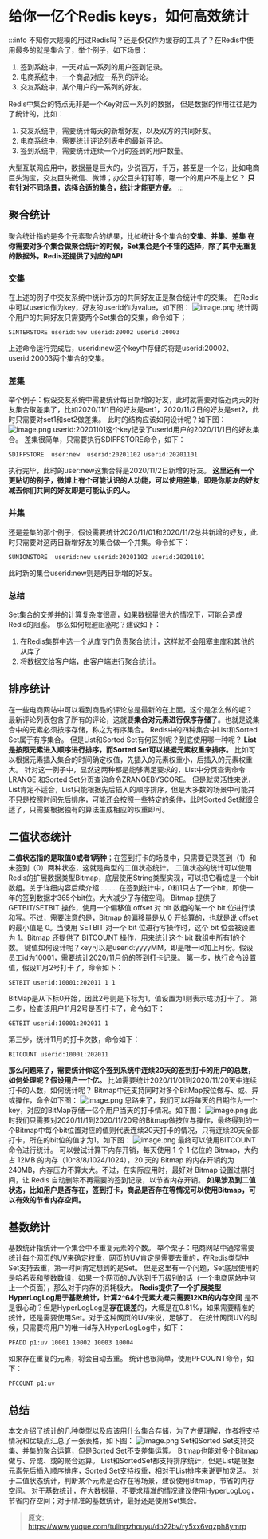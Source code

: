 # 给你一亿个Redis keys，如何高效统计

:::info
不知你大规模的用过Redis吗？还是仅仅作为缓存的工具了？在Redis中使用最多的就是集合了，举个例子，如下场景：

1. 签到系统中，一天对应一系列的用户签到记录。
2. 电商系统中，一个商品对应一系列的评论。
3. 交友系统中，某个用户的一系列的好友。

Redis中集合的特点无非是一个Key对应一系列的数据， 但是数据的作用往往是为了统计的，比如：

1. 交友系统中，需要统计每天的新增好友，以及双方的共同好友。
2. 电商系统中，需要统计评论列表中的最新评论。
3. 签到系统中，需要统计连续一个月的签到的用户数量。

大型互联网应用中，数据量是巨大的，少说百万，千万，甚至是一个亿，比如电商巨头淘宝，交友巨头微信、微博；办公巨头钉钉等，哪一个的用户不是上亿？
**只有针对不同场景，选择合适的集合，统计才能更方便。**
:::

## 聚合统计
聚合统计指的是多个元素聚合的结果，比如统计多个集合的**交集**、**并集**、**差集**
**在你需要对多个集合做聚合统计的时候，Set集合是个不错的选择，除了其中无重复的数据外，Redis还提供了对应的API**

### 交集
在上述的例子中交友系统中统计双方的共同好友正是聚合统计中的交集。
在Redis中可以userid作为key，好友的userid作为value，如下图：
![image.png](./img/KM0-wneBD_va38Ky/1720591625120-126e0492-8962-4746-bb33-8f60577d86cf-248315.png)
统计两个用户的共同好友只需要两个Set集合的交集，命令如下；
```
SINTERSTORE userid:new userid:20002 userid:20003
```
上述命令运行完成后，userid:new这个key中存储的将是userid:20002、userid:20003两个集合的交集。

### 差集
举个例子：假设交友系统中需要统计每日新增的好友，此时就需要对临近两天的好友集合取差集了，比如2020/11/1日的好友是set1，2020/11/2日的好友是set2，此时只需要对set1和set2做差集。
此时的结构应该如何设计呢？如下图：
![image.png](./img/KM0-wneBD_va38Ky/1720591678283-33f39c2f-6dd2-4ba5-85db-c839355dbaff-478285.png)
userid:20201101这个key记录了userid用户的2020/11/1日的好友集合。
差集很简单，只需要执行SDIFFSTORE命令，如下：
```
SDIFFSTORE  user:new  userid:20201102 userid:20201101  
```
执行完毕，此时的user:new这集合将是2020/11/2日新增的好友。
**这里还有一个更贴切的例子，微博上有个可能认识的人功能，可以使用差集，即是你朋友的好友减去你们共同的好友即是可能认识的人。**

### 并集
还是差集的那个例子，假设需要统计2020/11/01和2020/11/2总共新增的好友，此时只需要对这两日新增好友的集合做一个并集。命令如下：
```
SUNIONSTORE  userid:new userid:20201102 userid:20201101
```
此时新的集合userid:new则是两日新增的好友。

### 总结
Set集合的交差并的计算复杂度很高，如果数据量很大的情况下，可能会造成Redis的阻塞。
那么如何规避阻塞呢？建议如下：

1. 在Redis集群中选一个从库专门负责聚合统计，这样就不会阻塞主库和其他的从库了
2. 将数据交给客户端，由客户端进行聚合统计。

## 排序统计
在一些电商网站中可以看到商品的评论总是最新的在上面，这个是怎么做的呢？
最新评论列表包含了所有的评论，这就要**集合对元素进行保序存储**了。也就是说集合中的元素必须按序存储，称之为有序集合。
Redis中的四种集合中List和Sorted Set属于有序集合。
但是List和Sorted Set有何区别呢？到底使用哪一种呢？
**List是按照元素进入顺序进行排序，而Sorted Set可以根据元素权重来排序。** 比如可以根据元素插入集合的时间确定权值，先插入的元素权重小，后插入的元素权重大。
针对这一例子中，显然这两种都是能够满足要求的，List中分页查询命令LRANGE 和Sorted Set分页查询命令ZRANGEBYSCORE。
但是就灵活性来说，List肯定不适合，List只能根据先后插入的顺序排序，但是大多数的场景中可能并不只是按照时间先后排序，可能还会按照一些特定的条件，此时Sorted Set就很合适了，只需要根据独有的算法生成相应的权重即可。

## 二值状态统计
**二值状态指的是取值0或者1两种**；在签到打卡的场景中，只需要记录签到（1）和未签到（0）两种状态，这就是典型的二值状态统计。
二值状态的统计可以使用Redis的扩展数据类型Bitmap，底层使用String类型实现，可以把它看成是一个bit数组。关于详细内容后续介绍.........
在签到统计中，0和1只占了一个bit，即使一年的签到数据才365个bit位。大大减少了存储空间。
Bitmap 提供了GETBIT/SETBIT 操作，使用一个偏移值 offset 对 bit 数组的某一个 bit 位进行读和写。不过，需要注意的是，Bitmap 的偏移量是从 0 开始算的，也就是说 offset 的最小值是 0。当使用 SETBIT 对一个 bit 位进行写操作时，这个 bit 位会被设置为 1。Bitmap 还提供了 BITCOUNT 操作，用来统计这个 bit 数组中所有1的个数。
键值如何设计呢？key可以是userid:yyyyMM，即是唯一id加上月份。假设员工id为10001，需要统计2020/11月份的签到打卡记录。
第一步，执行命令设置值，假设11月2号打卡了，命令如下：
```
SETBIT userid:10001:202011 1 1 
```
BitMap是从下标0开始，因此2号则是下标为1，值设置为1则表示成功打卡了。
第二步，检查该用户11月2号是否打卡了，命令如下：
```
GETBIT userid:10001:202011 1 
```
第三步，统计11月的打卡次数，命令如下：
```
BITCOUNT userid:10001:202011
```
**那么问题来了，需要统计你这个签到系统中连续20天的签到打卡的用户的总数，如何处理呢？假设用户一个亿。**
比如需要统计2020/11/01到2020/11/20天中连续打卡的人数，如何统计呢？
Bitmap中还支持同时对多个BitMap按位做与、或、异或操作，命令如下图：
![image.png](./img/KM0-wneBD_va38Ky/1720591741043-fbbecceb-d360-4a29-9d61-c6a90cf376c9-293851.png)
思路来了，我们可以将每天的日期作为一个key，对应的BitMap存储一亿个用户当天的打卡情况。如下图：
![image.png](./img/KM0-wneBD_va38Ky/1720591798178-fbc39756-b7aa-4e93-ab54-99b93786c285-886588.png)
此时我们只需要对2020/11/1到2020/11/20号的Bitmap做按位与操作，最终得到的一个Bitmap中每个bit位置对应的值则代表连续20天打卡的情况，只有连续20天全部打卡，所在的bit位的值才为1。如下图：
![image.png](./img/KM0-wneBD_va38Ky/1720591823189-6d987c8b-af35-4a9c-b1c5-f9ab68088c61-011341.png)
最终可以使用BITCOUNT命令进行统计。
可以尝试计算下内存开销，每天使用 1 个 1 亿位的 Bitmap，大约占 12MB 的内存（10^8/8/1024/1024），20 天的 Bitmap 的内存开销约为 240MB，内存压力不算太大。不过，在实际应用时，最好对 Bitmap 设置过期时间，让 Redis 自动删除不再需要的签到记录，以节省内存开销。
**如果涉及到二值状态，比如用户是否存在，签到打卡，商品是否存在等情况可以使用Bitmap，可以有效的节省内存空间。**

## 基数统计
基数统计指统计一个集合中不重复元素的个数。
举个栗子：电商网站中通常需要统计每个网页的UV来确定权重，网页的UV肯定是需要去重的，在Redis类型中Set支持去重，第一时间肯定想到的是Set。
但是这里有一个问题，Set底层使用的是哈希表和整数数组，如果一个网页的UV达到千万级别的话（一个电商网站中何止一个页面），那么对于内存的消耗极大。
**Redis提供了一个扩展类型HyperLogLog用于基数统计，计算2^64个元素大概只需要12KB的内存空间**
是不是很心动？但是HyperLogLog是**存在误差**的，大概是在0.81%，如果需要精准的统计，还是需要使用Set。对于这种网页的UV来说，足够了。
在统计网页UV的时候，只需要将用户的唯一id存入HyperLogLog中，如下：
```
PFADD p1:uv 10001 10002 10003 10004
```
如果存在重复的元素，将会自动去重。
统计也很简单，使用PFCOUNT命令，如下：
```
PFCOUNT p1:uv
```

## 总结
本文介绍了统计的几种类型以及应该用什么集合存储，为了方便理解，作者将支持情况和优缺点汇总了一张表格，如下图：
![image.png](./img/KM0-wneBD_va38Ky/1720591877650-d325300e-a634-452b-9ecd-02d332d96bde-599229.png)
Set和Sorted Set支持交集、并集的聚合运算，但是Sorted Set不支差集运算。
Bitmap也能对多个Bitmap做与、异或、或的聚合运算。
List和SortedSet都支持排序统计，但是List是根据元素先后插入顺序排序，Sorted Set支持权重，相对于List排序来说更加灵活。
对于二值状态统计，判断某个元素是否存在等场景，建议使用Bitmap，节省的内存空间。
对于基数统计，在大数据量、不要求精准的情况建议使用HyperLogLog，节省内存空间；对于精准的基数统计，最好还是使用Set集合。


> 原文: <https://www.yuque.com/tulingzhouyu/db22bv/ry5xx6vqzph8ymrp>